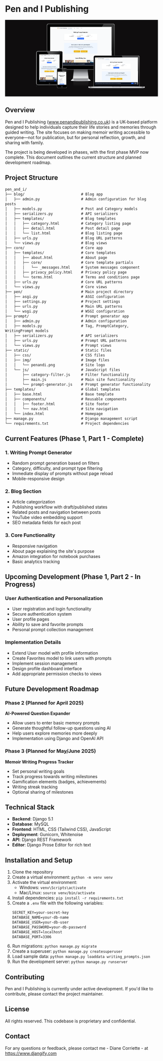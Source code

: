# Pen and I Publishing

![Pen and I Publishing Logo](https://github.com/djangify/pen/blob/3cbcb0a0c28988d2c75fab1ad61e9f66c5e9619c/penandipublishing.png)

## Overview

Pen and I Publishing (www.penandipublishing.co.uk) is a UK-based platform designed to help individuals capture their life stories and memories through guided writing. The site focuses on making memoir writing accessible to everyone—not for publication, but for personal reflection, growth, and sharing with family.

The project is being developed in phases, with the first phase MVP now complete. This document outlines the current structure and planned development roadmap.

## Project Structure

```
pen_and_i/
├── blog/                          # Blog app
│   ├── admin.py                   # Admin configuration for blog posts
│   ├── models.py                  # Post and Category models
│   ├── serializers.py             # API serializers
│   ├── templates/                 # Blog templates
│   │   ├── category.html          # Category listing page
│   │   ├── detail.html            # Post detail page
│   │   └── list.html              # Blog listing page
│   ├── urls.py                    # Blog URL patterns
│   └── views.py                   # Blog views
├── core/                          # Core app
│   ├── templates/                 # Core templates
│   │   ├── about.html             # About page
│   │   ├── core/                  # Core template partials
│   │   │   └── _messages.html     # System messages component
│   │   ├── privacy_policy.html    # Privacy policy page
│   │   └── terms.html             # Terms and conditions page
│   ├── urls.py                    # Core URL patterns
│   └── views.py                   # Core views
├── pen/                           # Main project directory
│   ├── asgi.py                    # ASGI configuration
│   ├── settings.py                # Project settings
│   ├── urls.py                    # Main URL patterns
│   └── wsgi.py                    # WSGI configuration
├── prompt/                        # Prompt generator app
│   ├── admin.py                   # Admin configuration
│   ├── models.py                  # Tag, PromptCategory, WritingPrompt models
│   ├── serializers.py             # API serializers
│   ├── urls.py                    # Prompt URL patterns
│   └── views.py                   # Prompt views
├── static/                        # Static files
│   ├── css/                       # CSS files
│   ├── img/                       # Image files
│   │   └── penandi.png            # Site logo
│   └── js/                        # JavaScript files
│       ├── category-filter.js     # Filter functionality
│       ├── main.js                # Main site functionality
│       └── prompt-generator.js    # Prompt generator functionality
├── templates/                     # Global templates
│   ├── base.html                  # Base template
│   ├── components/                # Reusable components
│   │   ├── footer.html            # Site footer
│   │   └── nav.html               # Site navigation
│   └── index.html                 # Homepage
├── manage.py                      # Django management script
└── requirements.txt               # Project dependencies
```

## Current Features (Phase 1, Part 1 - Complete)

### 1. Writing Prompt Generator
- Random prompt generation based on filters
- Category, difficulty, and prompt type filtering
- Immediate display of prompts without page reload
- Mobile-responsive design

### 2. Blog Section
- Article categorization
- Publishing workflow with draft/published states
- Related posts and navigation between posts
- YouTube video embedding support
- SEO metadata fields for each post

### 3. Core Functionality
- Responsive navigation
- About page explaining the site's purpose
- Amazon integration for notebook purchases
- Basic analytics tracking

## Upcoming Development (Phase 1, Part 2 - In Progress)

### User Authentication and Personalization
- User registration and login functionality
- Secure authentication system
- User profile pages
- Ability to save and favorite prompts
- Personal prompt collection management

### Implementation Details
- Extend User model with profile information
- Create Favorites model to link users with prompts
- Implement session management
- Design profile dashboard interface
- Add appropriate permission checks to views

## Future Development Roadmap

### Phase 2 (Planned for April 2025)
**AI-Powered Question Expander**
- Allow users to enter basic memory prompts
- Generate thoughtful follow-up questions using AI
- Help users explore memories more deeply
- Implementation using Django and OpenAI API

### Phase 3 (Planned for May/June 2025)
**Memoir Writing Progress Tracker**
- Set personal writing goals
- Track progress towards writing milestones
- Gamification elements (badges, achievements)
- Writing streak tracking
- Optional sharing of milestones

## Technical Stack

- **Backend**: Django 5.1
- **Database**: MySQL
- **Frontend**: HTML, CSS (Tailwind CSS), JavaScript
- **Deployment**: Gunicorn, Whitenoise
- **API**: Django REST Framework
- **Editor**: Django Prose Editor for rich text

## Installation and Setup

1. Clone the repository
2. Create a virtual environment: `python -m venv venv`
3. Activate the virtual environment:
   - Windows: `venv\Scripts\activate`
   - Mac/Linux: `source venv/bin/activate`
4. Install dependencies: `pip install -r requirements.txt`
5. Create a `.env` file with the following variables:
   ```
   SECRET_KEY=your-secret-key
   DATABASE_NAME=your-db-name
   DATABASE_USER=your-db-user
   DATABASE_PASSWORD=your-db-password
   DATABASE_HOST=localhost
   DATABASE_PORT=3306
   ```
6. Run migrations: `python manage.py migrate`
7. Create a superuser: `python manage.py createsuperuser`
8. Load sample data: `python manage.py loaddata writing_prompts.json`
9. Run the development server: `python manage.py runserver`

## Contributing

Pen and I Publishing is currently under active development. If you'd like to contribute, please contact the project maintainer.

## License

All rights reserved. This codebase is proprietary and confidential.

## Contact

For any questions or feedback, please contact me - Diane Corriette - at https://www.djangify.com 
